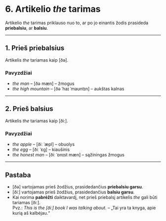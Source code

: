 # 6. Artikelio *the* tarimas

Artikelio *the* tarimas priklauso nuo to, ar po jo einantis žodis prasideda **priebalsiu**, ar **balsiu**.

---

## 1. Prieš priebalsius
Artikelis *the* tariamas kaip [ðə].

### Pavyzdžiai
- *the man* – [ðə mæn] – žmogus  
- *the high mountain* – [ðə ˈhaɪ ˈmaʊntɪn] – aukštas kalnas  

---

## 2. Prieš balsius
Artikelis *the* tariamas kaip [ði:].

### Pavyzdžiai
- *the apple* – [ðiː ˈæpl] – obuolys  
- *the egg* – [ðiː ˈɛg] – kiaušinis  
- *the honest man* – [ðiː ˈɒnɪst mæn] – sąžiningas žmogus  

---

## Pastaba
- [ðə] vartojamas prieš žodžius, prasidedančius **priebalsiu garsu**.  
- [ðiː] vartojamas prieš žodžius, prasidedančius **balsiu garsu**.  
- Kai norima **pabrėžti** daiktavardį, net prieš priebalsį artikelis *the* gali būti tariamas [ðiː].  
  Pvz.: *This is the [ðiː] book I was talking about.* – „Tai yra ta knyga, apie kurią aš kalbėjau.“

